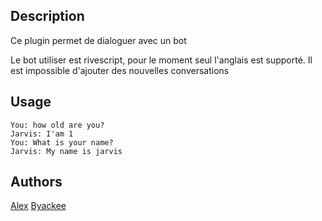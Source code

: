 <!---
IMPORTANT
=========
This README.md is displayed in the WebStore as well as within Jarvis app
Please do not change the structure of this file
Fill-in Description, Usage & Author sections
Make sure to rename the [en] folder into the language code your plugin is written in (ex: fr, es, de, it...)
For multi-language plugin:
- clone the language directory and translate commands/functions.sh
- optionally write the Description / Usage sections in several languages
-->
## Description
Ce plugin permet de dialoguer avec un bot

Le bot utiliser est rivescript, pour le moment seul l'anglais est supporté.
Il est impossible d'ajouter des nouvelles conversations

## Usage
```
You: how old are you?
Jarvis: I'am 1
You: What is your name?
Jarvis: My name is jarvis
```

## Authors
[Alex](https://github.com/alexylem)
[Byackee](https://github.com/byackee)
